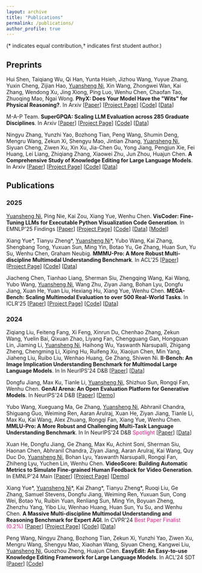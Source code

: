 ```yaml
---
layout: archive
title: "Publications"
permalink: /publications/
author_profile: true
---
```


(\*  indicates equal contribution,$\dagger$ indicates first student author.)

## Preprints

Hui Shen, Taiqiang Wu, Qi Han, Yunta Hsieh, Jizhou Wang, Yuyue Zhang, Yuxin Cheng, Zijian Hao, <u>Yuansheng Ni</u>, Xin Wang, Zhongwei Wan, Kai Zhang, Wendong Xu, Jing Xiong, Ping Luo, Wenhu Chen, Chaofan Tao, Zhuoqing Mao, Ngai Wong. **PhyX: Does Your Model Have the "Wits" for Physical Reasoning?**. In Arxiv [[Paper](https://arxiv.org/abs/2505.15929)] [[Project Page](https://phyx-bench.github.io/)] [[Code](https://github.com/NastyMarcus/PhyX)] [[Data](https://huggingface.co/datasets/Cloudriver/PhyX)]

M-A-P Team. **SuperGPQA: Scaling LLM Evaluation across 285 Graduate Disciplines**. In Arxiv [[Paper](https://arxiv.org/abs/2502.14739)] [[Project Page](https://arxiv.org/abs/2502.14739)] [[Code](https://github.com/SuperGPQA/SuperGPQA)] [[Data](https://huggingface.co/datasets/m-a-p/SuperGPQA)]

Ningyu Zhang, Yunzhi Yao, Bozhong Tian, Peng Wang, Shumin Deng, Mengru Wang, Zekun Xi, Shengyu Mao, Jintian Zhang, <u>Yuansheng Ni</u>, Siyuan Cheng, Ziwen Xu, Xin Xu, Jia-Chen Gu, Yong Jiang, Pengjun Xie, Fei Huang, Lei Liang, Zhiqiang Zhang, Xiaowei Zhu, Jun Zhou, Huajun Chen. **A Comprehensive Study of Knowledge Editing for Large Language Models**. In Arxiv [[Paper](https://arxiv.org/abs/2401.01286)] [[Project Page](https://www.zjukg.org/project/KnowEdit/)] [[Code](https://github.com/zjunlp/EasyEdit)] [[Data](https://huggingface.co/datasets/zjunlp/KnowEdit)]

## Publications

### 2025

<u>Yuansheng Ni</u>, Ping Nie, Kai Zou, Xiang Yue, Wenhu Chen. **VisCoder: Fine-Tuning LLMs for Executable Python Visualization Code Generation**. In EMNLP'25 Findings [[Paper](https://arxiv.org/abs/2506.03930)] [[Project Page](https://tiger-ai-lab.github.io/VisCoder/)] [[Code](https://github.com/TIGER-AI-Lab/VisCoder)] [[Data](https://huggingface.co/datasets/TIGER-Lab/VisCode-200K)] [[Model](https://huggingface.co/TIGER-Lab/VisCoder-7B)]

Xiang Yue\*, Tianyu Zheng\*, <u>Yuansheng Ni</u>\*, Yubo Wang, Kai Zhang, Shengbang Tong, Yuxuan Sun, Ming Yin, Botao Yu, Ge Zhang, Huan Sun, Yu Su, Wenhu Chen, Graham Neubig. **MMMU-Pro: A More Robust Multi-discipline Multimodal Understanding Benchmark**. In ACL'25 [[Paper](https://arxiv.org/abs/2409.02813)] [[Project Page](https://mmmu-benchmark.github.io)] [[Code](https://github.com/MMMU-Benchmark/MMMU)] [[Data](https://huggingface.co/datasets/MMMU/MMMU_Pro)]

Jiacheng Chen, Tianhao Liang, Sherman Siu, Zhengqing Wang, Kai Wang, Yubo Wang, <u>Yuansheng Ni</u>, Wang Zhu, Ziyan Jiang, Bohan Lyu, Dongfu Jiang, Xuan He, Yuan Liu, Hexiang Hu, Xiang Yue, Wenhu Chen. **MEGA-Bench: Scaling Multimodal Evaluation to over 500 Real-World Tasks**. In ICLR'25 [[Paper](https://arxiv.org/abs/2410.10563)] [[Project Page](https://tiger-ai-lab.github.io/MEGA-Bench/)] [[Code](https://github.com/TIGER-AI-Lab/MEGA-Bench)] [[Data](https://huggingface.co/datasets/TIGER-Lab/MEGA-Bench)]

### 2024
Ziqiang Liu, Feiteng Fang, Xi Feng, Xinrun Du, Chenhao Zhang, Zekun Wang, Yuelin Bai, Qixuan Zhao, Liyang Fan, Chengguang Gan, Hongquan Lin, Jiaming Li, <u>Yuansheng Ni</u>, Haihong Wu, Yaswanth Narsupalli, Zhigang Zheng, Chengming Li, Xiping Hu, Ruifeng Xu, Xiaojun Chen, Min Yang, Jiaheng Liu, Ruibo Liu, Wenhao Huang, Ge Zhang, Shiwen Ni. **II-Bench: An Image Implication Understanding Benchmark for Multimodal Large Language Models**. In In NeurIPS'24 D&B [[Paper](https://arxiv.org/abs/2406.05862)] [[Data](https://huggingface.co/datasets/m-a-p/II-Bench)]

Dongfu Jiang, Max Ku, Tianle Li, <u>Yuansheng Ni</u>, Shizhuo Sun, Rongqi Fan, Wenhu Chen. **GenAI Arena: An Open Evaluation Platform for Generative Models**. In NeurIPS'24 D&B [[Paper](https://arxiv.org/abs/2406.04485)] [[Demo](https://huggingface.co/spaces/TIGER-Lab/GenAI-Arena)]

Yubo Wang, Xueguang Ma, Ge Zhang, <u>Yuansheng Ni</u>, Abhranil Chandra, Shiguang Guo, Weiming Ren, Aaran Arulraj, Xuan He, Ziyan Jiang, Tianle Li, Max Ku, Kai Wang, Alex Zhuang, Rongqi Fan, Xiang Yue, Wenhu Chen. **MMLU-Pro: A More Robust and Challenging Multi-Task Language Understanding Benchmark**. In In NeurIPS'24 D&B <font color="#df1a7d">Spotlight</font> [[Paper](https://arxiv.org/abs/2406.01574)] [[Data](https://huggingface.co/datasets/TIGER-Lab/MMLU-Pro)]

Xuan He, Dongfu Jiang, Ge Zhang, Max Ku, Achint Soni, Sherman Siu, Haonan Chen, Abhranil Chandra, Ziyan Jiang, Aaran Arulraj, Kai Wang, Quy Duc Do, <u>Yuansheng Ni</u>, Bohan Lyu, Yaswanth Narsupalli, Rongqi Fan, Zhiheng Lyu, Yuchen Lin, Wenhu Chen. **VideoScore: Building Automatic Metrics to Simulate Fine-grained Human Feedback for Video Generation**. In EMNLP'24 Main [[Paper](https://arxiv.org/abs/2406.05862)] [[Project Page](https://tiger-ai-lab.github.io/VideoScore/)] [[Demo](https://huggingface.co/spaces/TIGER-Lab/VideoScore)]

Xiang Yue\*, <u>Yuansheng Ni</u>\*, Kai Zhang\*, Tianyu Zheng\*, Ruoqi Liu, Ge Zhang, Samuel Stevens, Dongfu Jiang, Weiming Ren, Yuxuan Sun, Cong Wei, Botao Yu, Ruibin Yuan, Renliang Sun, Ming Yin, Boyuan Zheng, Zhenzhu Yang, Yibo Liu, Wenhao Huang, Huan Sun, Yu Su, and Wenhu Chen. **A Massive Multi-discipline Multimodal Understanding and Reasoning Benchmark for Expert AGI**. In CVPR'24 <font color="#df1a7d">Best Paper Finalist (0.2%)</font> [[Paper](https://arxiv.org/abs/2311.16502)] [[Project Page](https://mmmu-benchmark.github.io)] [[Code](https://github.com/MMMU-Benchmark/MMMU)] [[Data](https://huggingface.co/datasets/MMMU/MMMU)]

Peng Wang, Ningyu Zhang, Bozhong Tian, Zekun Xi, Yunzhi Yao, Ziwen Xu, Mengru Wang, Shengyu Mao, Xiaohan Wang, Siyuan Cheng, Kangwei Liu, <u>Yuansheng Ni</u>, Guozhou Zheng, Huajun Chen. **EasyEdit: An Easy-to-use Knowledge Editing Framework for Large Language Models**. In ACL'24 SDT [[Paper](https://arxiv.org/abs/2308.07269)] [[Code](https://github.com/zjunlp/EasyEdit)]